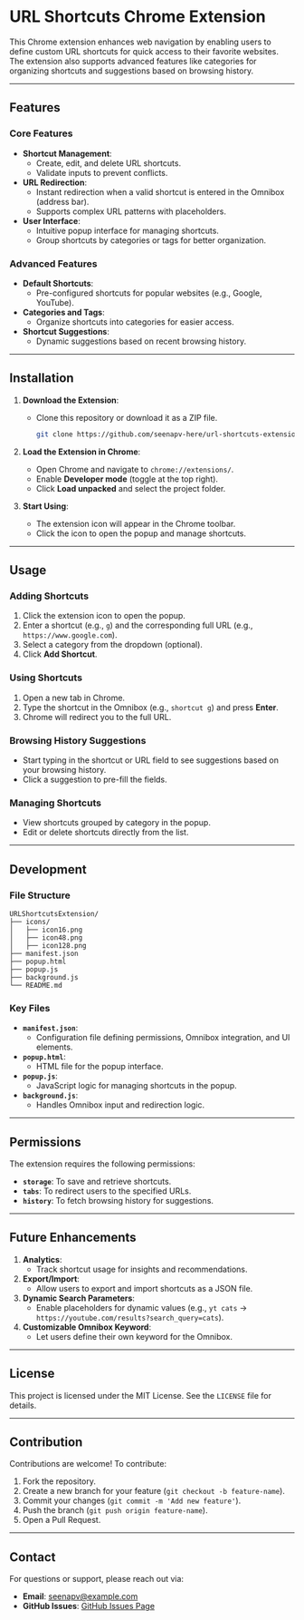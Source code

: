 # URL Shortcuts Chrome Extension

This Chrome extension enhances web navigation by enabling users to define custom URL shortcuts for quick access to their favorite websites. The extension also supports advanced features like categories for organizing shortcuts and suggestions based on browsing history.

---

## Features

### Core Features
- **Shortcut Management**:
  - Create, edit, and delete URL shortcuts.
  - Validate inputs to prevent conflicts.
- **URL Redirection**:
  - Instant redirection when a valid shortcut is entered in the Omnibox (address bar).
  - Supports complex URL patterns with placeholders.
- **User Interface**:
  - Intuitive popup interface for managing shortcuts.
  - Group shortcuts by categories or tags for better organization.

### Advanced Features
- **Default Shortcuts**:
  - Pre-configured shortcuts for popular websites (e.g., Google, YouTube).
- **Categories and Tags**:
  - Organize shortcuts into categories for easier access.
- **Shortcut Suggestions**:
  - Dynamic suggestions based on recent browsing history.

---

## Installation

1. **Download the Extension**:
   - Clone this repository or download it as a ZIP file.

     ```bash
     git clone https://github.com/seenapv-here/url-shortcuts-extension.git
     ```

2. **Load the Extension in Chrome**:
   - Open Chrome and navigate to `chrome://extensions/`.
   - Enable **Developer mode** (toggle at the top right).
   - Click **Load unpacked** and select the project folder.

3. **Start Using**:
   - The extension icon will appear in the Chrome toolbar.
   - Click the icon to open the popup and manage shortcuts.

---

## Usage

### Adding Shortcuts
1. Click the extension icon to open the popup.
2. Enter a shortcut (e.g., `g`) and the corresponding full URL (e.g., `https://www.google.com`).
3. Select a category from the dropdown (optional).
4. Click **Add Shortcut**.

### Using Shortcuts
1. Open a new tab in Chrome.
2. Type the shortcut in the Omnibox (e.g., `shortcut g`) and press **Enter**.
3. Chrome will redirect you to the full URL.

### Browsing History Suggestions
- Start typing in the shortcut or URL field to see suggestions based on your browsing history.
- Click a suggestion to pre-fill the fields.

### Managing Shortcuts
- View shortcuts grouped by category in the popup.
- Edit or delete shortcuts directly from the list.

---

## Development

### File Structure
```
URLShortcutsExtension/
├── icons/
│   ├── icon16.png
│   ├── icon48.png
│   ├── icon128.png
├── manifest.json
├── popup.html
├── popup.js
├── background.js
└── README.md
```

### Key Files
- **`manifest.json`**:
  - Configuration file defining permissions, Omnibox integration, and UI elements.
- **`popup.html`**:
  - HTML file for the popup interface.
- **`popup.js`**:
  - JavaScript logic for managing shortcuts in the popup.
- **`background.js`**:
  - Handles Omnibox input and redirection logic.

---

## Permissions
The extension requires the following permissions:
- **`storage`**: To save and retrieve shortcuts.
- **`tabs`**: To redirect users to the specified URLs.
- **`history`**: To fetch browsing history for suggestions.

---

## Future Enhancements
1. **Analytics**:
   - Track shortcut usage for insights and recommendations.
2. **Export/Import**:
   - Allow users to export and import shortcuts as a JSON file.
3. **Dynamic Search Parameters**:
   - Enable placeholders for dynamic values (e.g., `yt cats` → `https://youtube.com/results?search_query=cats`).
4. **Customizable Omnibox Keyword**:
   - Let users define their own keyword for the Omnibox.

---

## License
This project is licensed under the MIT License. See the `LICENSE` file for details.

---

## Contribution
Contributions are welcome! To contribute:
1. Fork the repository.
2. Create a new branch for your feature (`git checkout -b feature-name`).
3. Commit your changes (`git commit -m 'Add new feature'`).
4. Push the branch (`git push origin feature-name`).
5. Open a Pull Request.

---

## Contact
For questions or support, please reach out via:
- **Email**: seenapv@example.com
- **GitHub Issues**: [GitHub Issues Page](https://github.com/seenapv-here/url-shortcuts-extension/issues)

